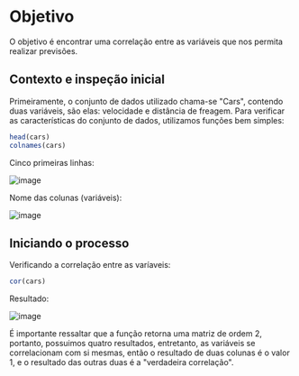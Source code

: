 # Objetivo

O objetivo é encontrar uma correlação entre as variáveis que nos permita realizar previsões.


## Contexto e inspeção inicial

Primeiramente, o conjunto de dados utilizado chama-se "Cars", contendo duas variáveis, são elas: velocidade e distância de freagem. Para verificar as características do conjunto de dados, utilizamos funções bem simples:

```r
head(cars)
colnames(cars)
```

Cinco primeiras linhas:

![image](https://github.com/user-attachments/assets/c163d724-c5c6-4726-9e51-a354b58feed4)

Nome das colunas (variáveis):

![image](https://github.com/user-attachments/assets/22e3e4d8-5c75-42ae-b001-c914a6a39098)

## Iniciando o processo

Verificando a correlação entre as varíaveis:

```r
cor(cars)
```

Resultado:

![image](https://github.com/user-attachments/assets/5bac00b8-12a2-4f64-a8f1-ed2ee268313f)


É importante ressaltar que  a função retorna uma matriz de ordem 2, portanto, possuimos quatro resultados, entretanto, as variáveis se correlacionam com si mesmas, então o resultado de duas colunas é o valor 1, e o resultado das outras duas é a "verdadeira correlação".



